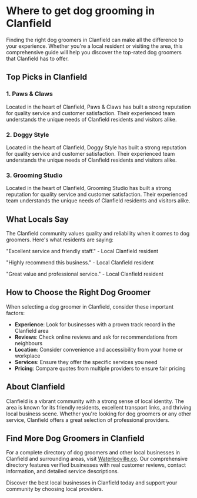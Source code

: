 # Where to get dog grooming in Clanfield

Finding the right dog groomers in Clanfield can make all the difference to your experience. Whether you're a local resident or visiting the area, this comprehensive guide will help you discover the top-rated dog groomers that Clanfield has to offer.

## Top Picks in Clanfield

### 1. Paws & Claws
Located in the heart of Clanfield, Paws & Claws has built a strong reputation for quality service and customer satisfaction. Their experienced team understands the unique needs of Clanfield residents and visitors alike.

### 2. Doggy Style
Located in the heart of Clanfield, Doggy Style has built a strong reputation for quality service and customer satisfaction. Their experienced team understands the unique needs of Clanfield residents and visitors alike.

### 3. Grooming Studio
Located in the heart of Clanfield, Grooming Studio has built a strong reputation for quality service and customer satisfaction. Their experienced team understands the unique needs of Clanfield residents and visitors alike.

## What Locals Say

The Clanfield community values quality and reliability when it comes to dog groomers. Here's what residents are saying:

"Excellent service and friendly staff." - Local Clanfield resident

"Highly recommend this business." - Local Clanfield resident

"Great value and professional service." - Local Clanfield resident

## How to Choose the Right Dog Groomer

When selecting a dog groomer in Clanfield, consider these important factors:

- **Experience**: Look for businesses with a proven track record in the Clanfield area
- **Reviews**: Check online reviews and ask for recommendations from neighbours
- **Location**: Consider convenience and accessibility from your home or workplace
- **Services**: Ensure they offer the specific services you need
- **Pricing**: Compare quotes from multiple providers to ensure fair pricing

## About Clanfield

Clanfield is a vibrant community with a strong sense of local identity. The area is known for its friendly residents, excellent transport links, and thriving local business scene. Whether you're looking for dog groomers or any other service, Clanfield offers a great selection of professional providers.

## Find More Dog Groomers in Clanfield

For a complete directory of dog groomers and other local businesses in Clanfield and surrounding areas, visit [Waterlooville.co](https://waterlooville.co). Our comprehensive directory features verified businesses with real customer reviews, contact information, and detailed service descriptions.

Discover the best local businesses in Clanfield today and support your community by choosing local providers.

